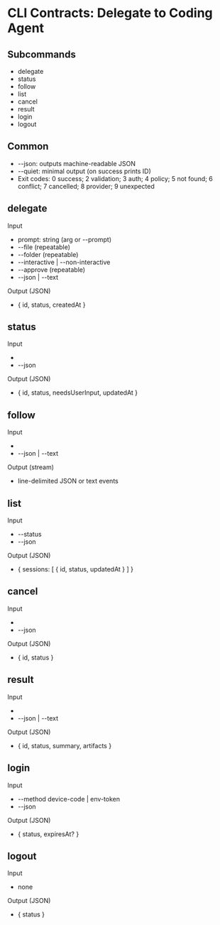 # CLI Contracts: Delegate to Coding Agent

## Subcommands
- delegate
- status
- follow
- list
- cancel
- result
- login
- logout

## Common
- --json: outputs machine-readable JSON
- --quiet: minimal output (on success prints ID)
- Exit codes: 0 success; 2 validation; 3 auth; 4 policy; 5 not found; 6 conflict; 7 cancelled; 8 provider; 9 unexpected

## delegate
Input
- prompt: string (arg or --prompt)
- --file <path> (repeatable)
- --folder <path> (repeatable)
- --interactive | --non-interactive
- --approve <action> (repeatable)
- --json | --text

Output (JSON)
- { id, status, createdAt }

## status
Input
- <id>
- --json

Output (JSON)
- { id, status, needsUserInput, updatedAt }

## follow
Input
- <id>
- --json | --text

Output (stream)
- line-delimited JSON or text events

## list
Input
- --status <filter>
- --json

Output (JSON)
- { sessions: [ { id, status, updatedAt } ] }

## cancel
Input
- <id>
- --json

Output (JSON)
- { id, status }

## result
Input
- <id>
- --json | --text

Output (JSON)
- { id, status, summary, artifacts }

## login
Input
- --method device-code | env-token
- --json

Output (JSON)
- { status, expiresAt? }

## logout
Input
- none

Output (JSON)
- { status }
